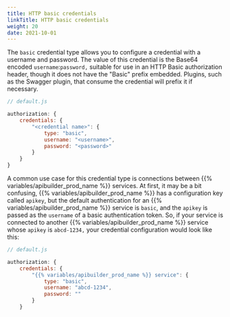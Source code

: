```yaml
---
title: HTTP basic credentials
linkTitle: HTTP basic credentials
weight: 20
date: 2021-10-01
---
```


The `basic` credential type allows you to configure a credential with a username and password. The value of this credential is the Base64 encoded `username`:`password,` suitable for use in an HTTP Basic authorization header, though it does not have the "Basic" prefix embedded. Plugins, such as the Swagger plugin, that consume the credential will prefix it if necessary.

```javascript
// default.js

authorization: {
    credentials: {
        "<credential name>": {
            type: "basic",
            username: "<username>",
            password: "<password>"
        }
    }
}
```

A common use case for this credential type is connections between {{% variables/apibuilder_prod_name %}} services. At first, it may be a bit confusing, {{% variables/apibuilder_prod_name %}} has a configuration key called `apikey`, but the default authentication for an {{% variables/apibuilder_prod_name %}} service is `basic`, and the `apikey` is passed as the `username` of a basic authentication token. So, if your service is connected to another {{% variables/apibuilder_prod_name %}} service whose `apikey` is `abcd-1234,` your credential configuration would look like this:

```javascript
// default.js

authorization: {
    credentials: {
        "{{% variables/apibuilder_prod_name %}} service": {
            type: "basic",
            username: "abcd-1234",
            password: ""
        }
    }
```
